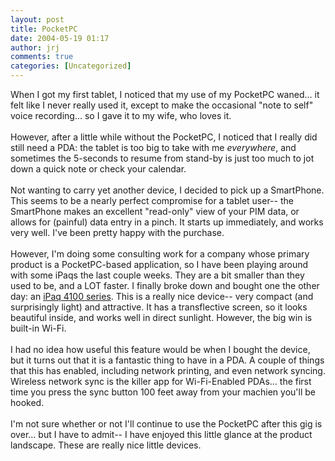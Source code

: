 ```yaml
---
layout: post
title: PocketPC
date: 2004-05-19 01:17
author: jrj
comments: true
categories: [Uncategorized]
---
```

When I got my first tablet, I noticed that my use of my PocketPC waned... it felt like I never really used it, except to make the occasional "note to self" voice recording... so I gave it to my wife, who loves it. <br /><br />However, after a little while without the PocketPC, I noticed that I really did still need a PDA: the tablet is too big to take with me *everywhere*, and sometimes the 5-seconds to resume from stand-by is just too much to jot down a quick note or check your calendar.<br /><br />Not wanting to carry yet another device, I decided to pick up a SmartPhone. This seems to be a nearly perfect compromise for a tablet user-- the SmartPhone makes an excellent "read-only" view of your PIM data, or allows for (painful) data entry in a pinch. It starts up immediately, and works very well. I've been pretty happy with the purchase. <br /><br />However, I'm doing some consulting work for a company whose primary product is a PocketPC-based application, so I have been playing around with some iPaqs the last couple weeks. They are a bit smaller than they used to be, and a LOT faster. I finally broke down and bought one the other day: an <a href="http://www.amazon.com/exec/obidos/ASIN/B0000DBJTZ/jrjcriticaldo-20?dev-t=mason-wrapper%26camp=2025%26link_code=xm2">iPaq 4100 series</a>. This is a really nice device-- very compact (and surprisingly light) and attractive. It has a transflective screen, so it looks beautiful inside, and works well in direct sunlight. However, the big win is built-in Wi-Fi. <br /><br />I had no idea how useful this feature would be when I bought the device, but it turns out that it is a fantastic thing to have in a PDA. A couple of things that this has enabled, including network printing, and even network syncing. Wireless network sync is the killer app for Wi-Fi-Enabled PDAs... the first time you press the sync button 100 feet away from your machien you'll be hooked. <br /><br />I'm not sure whether or not I'll continue to use the PocketPC after this gig is over... but I have to admit-- I have enjoyed this little glance at the product landscape. These are really nice little devices.
